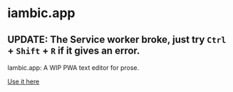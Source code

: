 # iambic.app

## UPDATE: The Service worker broke, just try `Ctrl` + `Shift` + `R` if it gives an error.

Iambic.app: A WIP PWA text editor for prose.


[Use it here](https://starsign68.github.io/iambic.app/)



